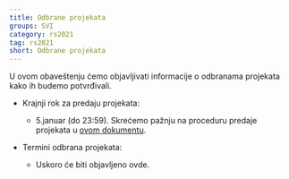 ```yaml
---
title: Odbrane projekata
groups: SVI
category: rs2021
tag: rs2021
short: Odbrane projekata
---
```


U ovom obaveštenju ćemo objavljivati informacije o odbranama projekata kako ih budemo potvrđivali. 

- Krajnji rok za predaju projekata: 
    - 5.januar (do 23:59). Skrećemo pažnju na proceduru predaje projekata u [ovom dokumentu](https://docs.google.com/document/d/1q13w99Jr4e6dK2eSsOLzcTrerUJixsjwG_WRRmvg-MA/edit?usp=sharing).

- Termini odbrana projekata:
    - Uskoro će biti objavljeno ovde.
